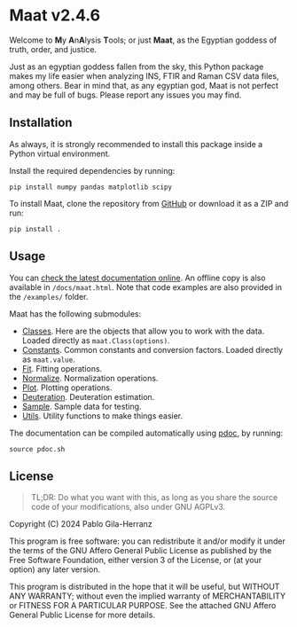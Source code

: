 # Maat v2.4.6

Welcome to **M**y **A**n**A**lysis **T**ools; or just **Maat**, as the Egyptian goddess of truth, order, and justice.  

Just as an egyptian goddess fallen from the sky, this Python package makes my life easier when analyzing INS, FTIR and Raman CSV data files, among others.
Bear in mind that, as any egyptian god, Maat is not perfect and may be full of bugs. Please report any issues you may find.  


## Installation

As always, it is strongly recommended to install this package inside a Python virtual environment.  

Install the required dependencies by running:  
```shell
pip install numpy pandas matplotlib scipy
```

To install Maat, clone the repository from [GitHub](https://github.com/pablogila/Maat/) or download it as a ZIP and run:  
```shell
pip install .
```


## Usage

You can [check the latest documentation online](https://pablogila.github.io/Maat/).
An offline copy is also available in `/docs/maat.html`.
Note that code examples are also provided in the `/examples/` folder.  

Maat has the following submodules:

- [Classes](https://pablogila.github.io/Maat/maat/classes.html). Here are the objects that allow you to work with the data. Loaded directly as `maat.Class(options)`.
- [Constants](https://pablogila.github.io/Maat/maat/constants.html). Common constants and conversion factors. Loaded directly as `maat.value`.
- [Fit](https://pablogila.github.io/Maat/maat/fit.html). Fitting operations.
- [Normalize](https://pablogila.github.io/Maat/maat/normalize.html). Normalization operations.
- [Plot](https://pablogila.github.io/Maat/maat/plot.html). Plotting operations.
- [Deuteration](https://pablogila.github.io/Maat/maat/deuteration.html). Deuteration estimation.
- [Sample](https://pablogila.github.io/Maat/maat/sample.html). Sample data for testing.
- [Utils](https://pablogila.github.io/Maat/maat/utils.html). Utility functions to make things easier.

The documentation can be compiled automatically using [pdoc](https://pdoc.dev/), by running:
```shell
source pdoc.sh
```


## License

> TL;DR: Do what you want with this, as long as you share the source code of your modifications, also under GNU AGPLv3.  

Copyright (C) 2024  Pablo Gila-Herranz

This program is free software: you can redistribute it and/or modify
it under the terms of the GNU Affero General Public License as published
by the Free Software Foundation, either version 3 of the License, or
(at your option) any later version.

This program is distributed in the hope that it will be useful,
but WITHOUT ANY WARRANTY; without even the implied warranty of
MERCHANTABILITY or FITNESS FOR A PARTICULAR PURPOSE.
See the attached GNU Affero General Public License for more details.
